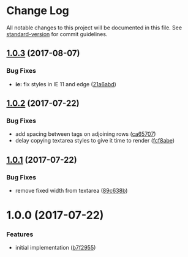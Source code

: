 # Change Log

All notable changes to this project will be documented in this file. See [standard-version](https://github.com/conventional-changelog/standard-version) for commit guidelines.

<a name="1.0.3"></a>
## [1.0.3](https://github.com/mattlewis92/angular-text-input-highlight/compare/v1.0.2...v1.0.3) (2017-08-07)


### Bug Fixes

* **ie:** fix styles in IE 11 and edge ([21a6abd](https://github.com/mattlewis92/angular-text-input-highlight/commit/21a6abd))



<a name="1.0.2"></a>
## [1.0.2](https://github.com/mattlewis92/angular-text-input-highlight/compare/v1.0.1...v1.0.2) (2017-07-22)


### Bug Fixes

* add spacing between tags on adjoining rows ([ca65707](https://github.com/mattlewis92/angular-text-input-highlight/commit/ca65707))
* delay copying textarea styles to give it time to render ([fcf8abe](https://github.com/mattlewis92/angular-text-input-highlight/commit/fcf8abe))



<a name="1.0.1"></a>
## [1.0.1](https://github.com/mattlewis92/angular-text-input-highlight/compare/v1.0.0...v1.0.1) (2017-07-22)


### Bug Fixes

* remove fixed width from textarea ([89c638b](https://github.com/mattlewis92/angular-text-input-highlight/commit/89c638b))



<a name="1.0.0"></a>
# 1.0.0 (2017-07-22)


### Features

* initial implementation ([b7f2955](https://github.com/mattlewis92/angular-text-input-highlight/commit/b7f2955))
